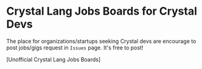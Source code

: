 # Crystal Lang Jobs Boards for Crystal Devs

The place for organizations/startups seeking Crystal devs are encourage to post jobs/gigs request in ```Issues``` page.
It's free to post!

[Unofficial Crystal Lang Jobs Boards]
